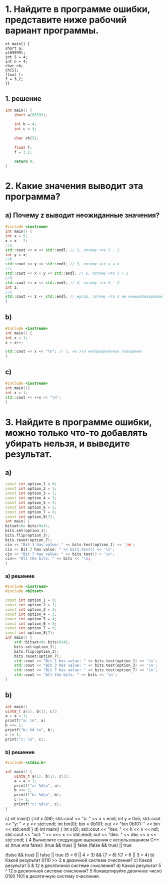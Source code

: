 
# 1. Найдите в программе ошибки, представите ниже рабочий вариант программы.
```ccpp
nt main() {
short a;
a(65599);
int 5 = 4;
int л = 4;
char ch;
ch{5};
float f;
f = 3,2;
}}
```
## 1. решение
```cpp
int main() {
    short a(65599);
    
    int b = 4;
    int c = 4;
    
    char ch{5};
    
    float f;
    f = 3.2;

    return 0;
}
```

# 2. Какие значения выводит эта программа?
## а) Почему z выводит неожиданные значения?
```cpp
#include <iostream>
int main() {
int x = 5;
x = x - 2;
//a
std::cout << x << std::endl; // 3, потому что 5 - 2
int y = x;
//b
std::cout << y << std::endl; // 3, потому что y = x
//c
std::cout << x + y << std::endl; // 6, потому что 3 + 3
//d
std::cout << x << std::endl; // 3, потому что 5 - 2
int z;
//e
std::cout << z << std::endl; // мусор, потому что z не инициализирована
}
```
## b)
```cpp
#include <iostream>
int main() {
int x = 1;
x = x++;

std::cout << x << "\n"; // 1, но это неопределённое поведение
}
```
## c)
```cpp
#include <iostream>
int main(){
int x = 1;
std::cout << ++x << "\n";
}
```
# 3. Найдите в программе ошибки, можно только что-то добавлять убирать нельзя, и выведите результат.
## a)
```cpp
const int option_1 = 0;
const int option_2 = 1;
const int option_3 = 2;
const int option_4 = 3;
const int option_5 = 4;
const int option_6 = 5;
const int option_7 = 6;
const int option_8{7};
int main( {
bitset<8> bits(0x4);
bits.set(option_1);
bits.flip(option_3);
bits.reset(option_7);
cin << "Bit 1 has value: " << bits.test(option_1) << '/n';
cin << Bit 3 has value: " << bits.test() << '\n';
cin << "Bit 7 has value: " << bits.test() < '\n';
cin<< "All the bits: " << bits << '\n;
}
```
### a) решение
```cpp
#include <iostream>
#include <bitset>

const int option_1 = 0;
const int option_2 = 1;
const int option_3 = 2;
const int option_4 = 3;
const int option_5 = 4;
const int option_6 = 5;
const int option_7 = 6;
const int option_8{7};
int main() {
    std::bitset<8> bits(0x4);
    bits.set(option_1);
    bits.flip(option_3);
    bits.reset(option_7);
    std::cout << "Bit 1 has value: " << bits.test(option_1) << '\n';
    std::cout << "Bit 3 has value: " << bits.test(option_3) << '\n';
    std::cout << "Bit 7 has value: " << bits.test(option_7) << '\n';
    std::cout << "All the bits: " << bits << '\n';
}
```

## b)
```cpp
int main()
uint8_t a(1), b(1), c(3
a = a < 1;
printf("a: \n", a)
b <<= 1;
printf("b: %d \n", b);
c |= 1;
print("c: \n", c);
```

### b) решение
```cpp
#include <stdio.h>

int main() {
    uint8_t a(1), b(1), c(3);
    a = a < 1;
    printf("a: %d\n", a);
    b <<= 1;
    printf("b: %d\n", b);
    c |= 1;
    printf("c: %d\n", c);
}
```


c)
int main() {
int x (08);
std::cout << "x: " << x < endl;
int y = 0x5;
std::cout << "y: " < y << std::endl;
int bin(0);
bin = 0b101;
out << "bin 0b101: " << bin << std::endl
}
d)
int main() {
int x{8};
std::cout << "hex: " << h << x << ndl;
std::cout << "oct: " << o<< x << std::endl;
out << "dec: " << dec << x << std::endl;
}
4 Вычислите следующие выражения c использованием С++.
a) (true или false):
(true && true) || false
(false && true) || true

(false && true) || false || true
(5 > 6 || 4 > 3) && (7 > 8)
!(7 > 6 || 3 > 4)
b) Какой результат 0110 >> 2 в двоичной системе счисления?
c) Какой результат 5 & 12 в десятичной системе счисления?
d) Какой результат 5 ^ 12 в десятичной системе счисления?
5 Конвертируйте двоичное число 0100 1101 в десятичную систему счисления.
